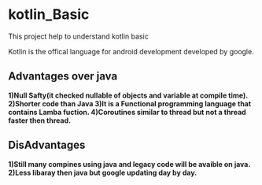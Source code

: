 # kotlin_Basic
This project help to understand kotlin basic

Kotlin is the offical language for android development developed by google.

<B>Advantages over java<B>
------------------------
1)Null Safty(it checked nullable of objects and variable at compile time).
2)Shorter code than Java
3)It is a Functional programming language that contains Lamba fuction.
4)Coroutines similar to thread but not a thread faster then thread.

<B>DisAdvantages<B>
----------------------
1)Still many compines using java and legacy code will be avaible on java.
2)Less libaray then java but google updating day by day.
